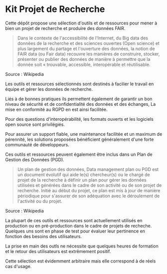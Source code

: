 # Kit Projet de Recherche
Cette dépôt propose une sélection d'outils et de ressources pour mener à bien un projet de recherche et produire des données FAIR. 

>Dans le contexte de l'accessibilité de l'Internet, du Big data des données de la recherche et des sciences ouvertes (Open science) et plus largement du partage et l'ouverture des données, la notion de FAIR data (ou Fair data) recouvre les manières de construire, stocker, présenter ou publier des données de manière à permettre que la donnée soit « trouvable, accessible, interopérable et réutilisable. 
>
Source : Wikipedia

Les outils et ressources sélectionnés sont destinés à facilier le travail en équipe et  gérer les données de recherche.

Liés à de bonnes pratiques ils permettent également  de garantir un bon niveau de sécurité et de confidentialité des données et des échanges, La mise en conformité au RGPD en est ainsi facilitée.

Pour des questions d'interopérabilité, les formats ouverts et les logiciels open source sont privilégiés.

Pour assurer un support fiable, une maintenance facilitée et un maximum de pérennité, les solutions proposées bénéficient généralement d'une forte communauté de développeurs.

Ces outils et ressources peuvent également être inclus dans un Plan de Gestion des Données (PGD).

>Un plan de gestion des données, Data management plan ou PGD est un document évolutif qui aide le(s) chercheur(s) ou le chargé de projet de la recherche à définir un plan pour gérer les données utilisées et générées dans le cadre de son activité ou de son projet de recherche. Initié au début du projet, ce plan est mis à jour de manière périodique pour s'assurer de son adéquation avec le déroulement de l'activité ou du projet.
>
Source : Wikipedia

La plupart de ces outils et ressources sont actuellement utilisés en production ou en  pré-production dans le cadre de projets de recheche.  
Quelques uns sont en phase de test pour évaluer leur pertinence en fonction des besoins des utilisateurs.

La prise en main des outls ne nécessite que quelques heures de formation et le retour des utilisateurs est extrêmement positif.

Cette sélection est évidemment arbitraire mais elle correspond à de réels cas d'usage.
